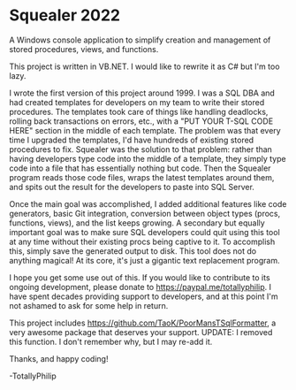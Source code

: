 # Squealer 2022
A Windows console application to simplify creation and management of stored procedures, views, and functions.

This project is written in VB.NET. I would like to rewrite it as C# but I'm too lazy.

I wrote the first version of this project around 1999. I was a SQL DBA and had created templates for developers on my team to write their stored procedures. The templates took care of things like handling deadlocks, rolling back transactions on errors, etc., with a "PUT YOUR T-SQL CODE HERE" section in the middle of each template. The problem was that every time I upgraded the templates, I'd have hundreds of existing stored procedures to fix. Squealer was the solution to that problem: rather than having developers type code into the middle of a template, they simply type code into a file that has essentially nothing but code. Then the Squealer program reads those code files, wraps the latest templates around them, and spits out the result for the developers to paste into SQL Server.

Once the main goal was accomplished, I added additional features like code generators, basic Git integration, conversion between object types (procs, functions, views), and the list keeps growing. A secondary but equally important goal was to make sure SQL developers could quit using this tool at any time without their existing procs being captive to it. To accomplish this, simply save the generated output to disk. This tool does not do anything magical! At its core, it's just a gigantic text replacement program.

I hope you get some use out of this. If you would like to contribute to its ongoing development, please donate to https://paypal.me/totallyphilip. I have spent decades providing support to developers, and at this point I'm not ashamed to ask for some help in return.

This project includes https://github.com/TaoK/PoorMansTSqlFormatter, a very awesome package that deserves your support. UPDATE: I removed this function. I don't remember why, but I may re-add it.

Thanks, and happy coding!

-TotallyPhilip
